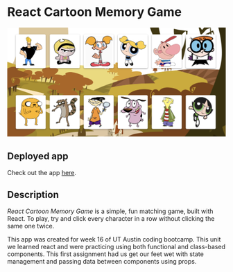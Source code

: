 # React Cartoon Memory Game

![header image](/public/assets/img/demo.png)

## Deployed app
	
Check out the app [here](https://react-cartoon-clicky-game.herokuapp.com/).

## Description

*React Cartoon Memory Game* is a simple, fun matching game, built with React. To play, try and click every character in a row without clicking the same one twice. 

This app was created for week 16 of UT Austin coding bootcamp. This unit we learned react and were practicing using both functional and class-based components. This first assignment had us get our feet wet with state management and passing data between components using props. 
